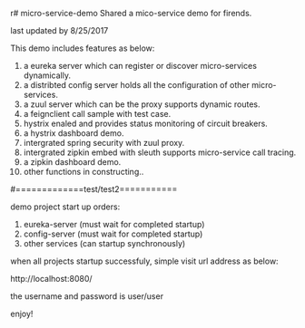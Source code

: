 r# micro-service-demo
Shared a mico-service demo for firends.

last updated by 8/25/2017 

This demo includes features as below:
1. a eureka server which can register or discover micro-services dynamically.
2. a distribted config server holds all the configuration of other micro-services.
3. a zuul server which can be the proxy supports dynamic routes.
4. a feignclient call sample with test case.
5. hystrix enaled and provides status monitoring of circuit breakers.
6. a hystrix dashboard demo.
7. intergrated spring security with zuul proxy.
8. intergrated zipkin embed with sleuth supports micro-service call tracing.
9. a zipkin dashboard demo.
10. other functions in constructing..

#=============test/test2===========

demo project start up orders:
1. eureka-server (must wait for completed startup)
2. config-server (must wait for completed startup)
3. other services (can startup synchronously)

when all projects startup successfuly, simple visit url address as below:

http://localhost:8080/

the username and password is user/user

enjoy!
